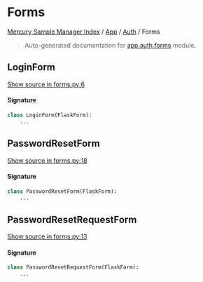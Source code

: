 # Forms

[Mercury Sample Manager Index](../../README.md#mercury-sample-manager-index) /
[App](../index.md#app) /
[Auth](./index.md#auth) /
Forms

> Auto-generated documentation for [app.auth.forms](https://github.com/HolgerGraef/MSM/blob/master/app/auth/forms.py) module.

## LoginForm

[Show source in forms.py:6](https://github.com/HolgerGraef/MSM/blob/master/app/auth/forms.py#L6)

#### Signature

```python
class LoginForm(FlaskForm):
    ...
```



## PasswordResetForm

[Show source in forms.py:18](https://github.com/HolgerGraef/MSM/blob/master/app/auth/forms.py#L18)

#### Signature

```python
class PasswordResetForm(FlaskForm):
    ...
```



## PasswordResetRequestForm

[Show source in forms.py:13](https://github.com/HolgerGraef/MSM/blob/master/app/auth/forms.py#L13)

#### Signature

```python
class PasswordResetRequestForm(FlaskForm):
    ...
```
